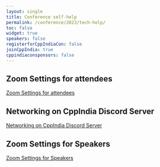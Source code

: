```yaml
---
layout: single
title: Conference self-help
permalink: /conference/2023/tech-help/
toc: false
widget: true
speakers: false
registerforCppIndiaCon: false
joinCppIndia: true
cppindiaconsponsors: false
---
```


## Zoom Settings for attendees
[Zoom Settings for attendees](/conference/2023/attendee_zoom_setting/)

## Networking on CppIndia Discord Server
[Networking on CppIndia Discord Server](/conference/2023/networking/)

## Zoom Settings for Speakers
[Zoom Settings for Speakers](/conference/2023/speakers/zoom_settings/)